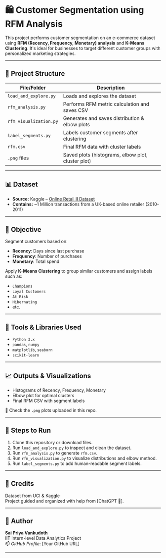# 🛍️ Customer Segmentation using RFM Analysis

This project performs customer segmentation on an e-commerce dataset using **RFM (Recency, Frequency, Monetary) analysis** and **K-Means Clustering**. It's ideal for businesses to target different customer groups with personalized marketing strategies.

---

## 📁 Project Structure

| File/Folder             | Description                                           |
|-------------------------|-------------------------------------------------------|
| `load_and_explore.py`   | Loads and explores the dataset                        |
| `rfm_analysis.py`       | Performs RFM metric calculation and saves CSV         |
| `rfm_visualization.py`  | Generates and saves distribution & elbow plots        |
| `label_segments.py`     | Labels customer segments after clustering             |
| `rfm.csv`               | Final RFM data with cluster labels                    |
| `.png` files            | Saved plots (histograms, elbow plot, cluster plot)    |

---

## 📊 Dataset

- **Source:** Kaggle – [Online Retail II Dataset](https://www.kaggle.com/datasets/mashlyn/online-retail-ii-uci)
- **Contains:** ~1 Million transactions from a UK-based online retailer (2010–2011)

---

## 📌 Objective

Segment customers based on:
- **Recency**: Days since last purchase
- **Frequency**: Number of purchases
- **Monetary**: Total spend

Apply **K-Means Clustering** to group similar customers and assign labels such as:

- `Champions`
- `Loyal Customers`
- `At Risk`
- `Hibernating`
- etc.

---

## 🧰 Tools & Libraries Used

- `Python 3.x`
- `pandas`, `numpy`
- `matplotlib`, `seaborn`
- `scikit-learn`

---

## 📈 Outputs & Visualizations

- Histograms of Recency, Frequency, Monetary
- Elbow plot for optimal clusters
- Final RFM CSV with segment labels

📂 Check the `.png` plots uploaded in this repo.

---

## 🚀 Steps to Run

1. Clone this repository or download files.
2. Run `load_and_explore.py` to inspect and clean the dataset.
3. Run `rfm_analysis.py` to generate `rfm.csv`.
4. Run `rfm_visualization.py` to visualize distributions and elbow method.
5. Run `label_segments.py` to add human-readable segment labels.

---

## 🤝 Credits

Dataset from UCI & Kaggle  
Project guided and organized with help from [ChatGPT 🤖].

---

## 📌 Author

**Sai Priya Vankudoth**  
IIT Intern-level Data Analytics Project  
📫 _GitHub Profile_: [Your GitHub URL]

---

